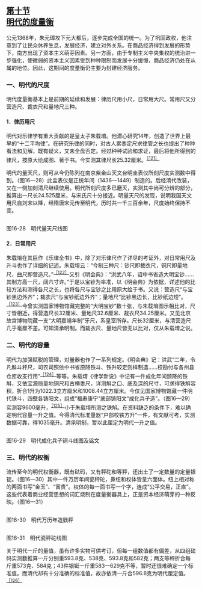 <?xml version='1.0' encoding='utf-8'?>
<html xmlns="http://www.w3.org/1999/xhtml">
  <head>
    <title>中国古代文化史（插图本）（上下）</title>
    <link href="page-template.xpgt" rel="stylesheet" type="application/vnd.adobe-page-template+xml"/>
    <meta http-equiv="Content-Type" content="text/html; charset=utf-8"/>
  <link href="../stylesheet.css" rel="stylesheet" type="text/css"/>
<link href="../page_styles.css" rel="stylesheet" type="text/css"/>
</head>
  <body class="calibre">
<div class="calibre1" id="chapter16">
<h2 class="left" id="sec98"><a class="calibre29" href="part0004.html#s98">第十节<br class="calibre27"/>明代的度量衡</a></h2>
<p class="indent">公元1368年，朱元璋攻下元大都后，逐步完成全国的统一。为了巩固政权，他注意到了让民众休养生息，发展经济，建立对外关系。在商品经济得到发展的形势下，南方出现了资本主义萌芽因素。另一方面，由于专制主义中央集权的统治进一步强化，使微弱的资本主义因素受到种种限制而发展十分缓慢，商品经济仍处在从属的地位。因此，这期间的度量衡仍主要为封建经济服务。</p>
<h3 class="left1">一、明代的尺度</h3>
<p class="indent">明代度量衡基本上是前期的延续和发展：律历尺用小尺，日常用大尺。常用尺又分营造尺、裁衣尺和量地尺三种。</p>
<h4 class="left2"><a id="page735"></a>1．律历用尺</h4>
<p class="indent">明代对乐律学有重大贡献的是皇太子朱载堉。他潜心研究14年，创造了世界上最早的“十二平均律”。在研究乐律的同时，对古人累黍定尺求律管之长也提出了种种看法和见解，既有疑义，又未全盘否定。经过种种试验和求证，最后将他所得到的律尺，按原大绘成图、著于书。今实测其律尺长25.32厘米。<sup class="calibre33"><a href="part0122.html#fn299" id="fnref299">［121］</a></sup></p>
<p class="indent">明代的量天尺，则可从今仍陈列在南京紫金山天文台明圭表仪所刻尺度实测数中得到。（图16—28）此圭表仪是正统年间（1436—1449）制造的。后经清代改装，又在一侧加刻清尺继续使用。明代所刻尺度多已磨灭，实测其中尚可分辨的部分，推算出一尺长24.525厘米，与宋氏尺十分接近。明量天尺的发现，说明我国天文用尺自刘宋以降，经隋唐宋元传至明代，历时共一千三百余年，尺度始终保持不变。</p>
<div class="image">
<p class="center"><img alt="" class="calibre382" src="../images/00435.jpeg"/></p>
<p class="caption">图16-28　明代量天尺线图</p>
</div>
<h4 class="left2">2．日常用尺</h4>
<p class="indent">朱载堉在其巨作《乐律全书》中，除了对乐律尺作了详尽的考证外，对日常用尺及升斗也作了详细的记述。朱载堉云：“今制三种尺：钞尺即裁衣尺，铜尺即量地尺，曲尺即营造尺。”<sup class="calibre33"><a href="part0122.html#fn300" id="fnref300">［122］</a></sup>又引《明会典》：“洪武八年，诏中书省造大明宝钞……其制方高一尺，阔六寸许。”于是以宝钞为率准，以《明会典》为依据，详述他的比较方法和测得各尺之长，也将各尺与宝钞之比用原大绘于书。又说：营造尺“与宝钞黑边外齐”；裁衣尺“与宝钞纸边外齐”；量地尺“比钞黑边长，比钞纸边短”。<sup class="calibre33"><a href="part0122.html#fn301" id="fnref301">［123］</a></sup>今曾实测国家博物馆藏完整的“大明宝钞”数十张，与朱载堉图示相比对，尺寸皆相近，得营造尺长32厘米、量地尺32.6厘米、裁衣尺34.25厘米。又见北京故宫博物院藏一支“大明嘉靖年制”牙尺，系皇室所存。尺长32<a id="page736"></a>厘米，与清营造尺几乎毫厘不差。可知清承明制。而裁衣尺、量地尺皆无以比对，仅从朱载堉之说。</p>
<h3 class="left1">二、明代的容量</h3>
<p class="indent">明代为加强赋税的管理，对量器也作了一系列规定。《明会典》记：洪武“二年，令凡斛斗秤尺，司农司照依中书省原降铁斗、铁升较定则样制造……校勘付与各州县仓库收支行用”<sup class="calibre33"><a href="part0122.html#fn302" id="fnref302">［124］</a></sup>等等。朱载堉《律学新说》中记有一件成化年间颁降的铁斛，又依宝源局量地铜尺和古横黍尺，详测斛之口、底及深的尺寸，可求得铁斛容积，折合1升为1022.3立方厘米和1008.44立方厘米。今仅见国家博物馆藏一件明代铁斗，四壁各铸阳文，组成“福寿康宁”底部铸阳文“成化兵子造”。（图16—29）实测容9600毫升，<sup class="calibre33"><a href="part0122.html#fn303" id="fnref303">［125］</a></sup>小于朱载堉所测之铁斛。在资料缺乏的条件下，难以确定明代容量一升之值。今得清代标准量器“户部校铁方升”一件，有文献可考，实测数据可靠，得1035毫升。清承明制，暂以此厘定为明代一升之值。</p>
<div class="image">
<p class="center"><img alt="" class="calibre383" src="../images/00246.jpeg"/></p>
<p class="caption">图16-29　明代成化兵子铜斗线图及铭文</p>
</div>
<h3 class="left1">三、明代的权衡</h3>
<p class="indent">流传至今的明代权衡器，既有砝码，又有秤砣和等秤，还出土了一定数量的定量银锭。（图16—30）其中一件万历年间瓷秤砣，鼻纽和权体皆呈六面体。纽上相对称的两面书写“金玉”、“富贵”。权体的每一面书写一个字，连成“公平交易，正直”。这些代表着商业经营思想的词汇烧制在度量衡器具上，正是资本经济<a id="page737"></a>萌芽的一种反映。（图16—31）</p>
<div class="image">
<p class="center"><img alt="" class="calibre384" src="../images/00211.jpeg"/></p>
<p class="caption">图16-30　明代万历年造戥秤</p>
</div>
<div class="image">
<p class="center"><img alt="" class="calibre385" src="../images/00718.jpeg"/></p>
<p class="caption">图16-31　明代瓷秤砣线图</p>
</div>
<p class="indent">关于明代一斤的量值，虽有许多实物可供考订，但每一组数值都有偏差，从四组砝码实测数推算一斤分别重593.8克、538克、593.8克和582克；两支等秤折合每斤重573克、584克；43件银铤一斤重583—629克不等，暂时还很难确定一个标准值。而清代却有十分准确的标准值，故亦依清一斤合596.8克为明代厘定值。<sup class="calibre33"><a href="part0122.html#fn304" id="fnref304">［126］</a></sup></p>
</div>
</body>
</html>
